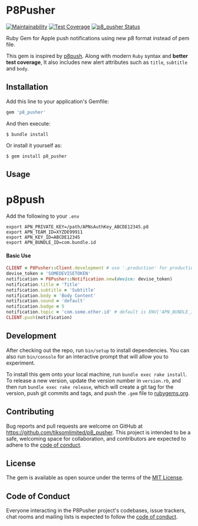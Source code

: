 # P8Pusher

[![Maintainability](https://api.codeclimate.com/v1/badges/796ce5f9f600f7078209/maintainability)](https://codeclimate.com/github/tiksomlimited/p8_pusher/maintainability) [![Test Coverage](https://api.codeclimate.com/v1/badges/796ce5f9f600f7078209/test_coverage)](https://codeclimate.com/github/tiksomlimited/p8_pusher/test_coverage) [![p8_pusher Status](https://github.com/tiksomlimited/p8_pusher/workflows/CI/badge.svg)](https://github.com/tiksomlimited/p8_pusher/actions)

Ruby Gem for Apple push notifications using new p8 format instead of pem file.

This gem is inspired by [p8push](https://rubygems.org/gems/p8push). Along with modern `Ruby` syntax and **better test coverage**, It also includes new alert attributes such as `title`, `subtitle` and `body`.

## Installation

Add this line to your application's Gemfile:

```ruby
gem 'p8_pusher'
```

And then execute:

    $ bundle install

Or install it yourself as:

    $ gem install p8_pusher

## Usage

# p8push

Add the following to your `.env`
```
export APN_PRIVATE_KEY=/path/APNsAuthKey_ABCDE12345.p8 
export APN_TEAM_ID=XYZDE99911
export APN_KEY_ID=ABCDE12345
export APN_BUNDLE_ID=com.bundle.id
```

#### Basic Use

```ruby
CLIENT = P8Pusher::Client.development # use '.production' for production use
devise_token = 'SOMEDEVISETOKEN'
notification = P8Pusher::Notification.new(device: devise_token)
notification.title = 'Title'
notification.subtitle = 'Subtitle'
notification.body = 'Body Content'
notification.sound = 'default'
notification.badge = 5
notification.topic = 'com.some.other.id' # default is ENV['APN_BUNDLE_ID']
CLIENT.push(notification)
```
## Development

After checking out the repo, run `bin/setup` to install dependencies. You can also run `bin/console` for an interactive prompt that will allow you to experiment.

To install this gem onto your local machine, run `bundle exec rake install`. To release a new version, update the version number in `version.rb`, and then run `bundle exec rake release`, which will create a git tag for the version, push git commits and tags, and push the `.gem` file to [rubygems.org](https://rubygems.org).

## Contributing

Bug reports and pull requests are welcome on GitHub at https://github.com/tiksomlimited/p8_pusher. This project is intended to be a safe, welcoming space for collaboration, and contributors are expected to adhere to the [code of conduct](https://github.com/tiksomlimited/p8_pusher/blob/master/CODE_OF_CONDUCT.md).


## License

The gem is available as open source under the terms of the [MIT License](https://opensource.org/licenses/MIT).

## Code of Conduct

Everyone interacting in the P8Pusher project's codebases, issue trackers, chat rooms and mailing lists is expected to follow the [code of conduct](https://github.com/tiksomlimited/p8_pusher/blob/master/CODE_OF_CONDUCT.md).
